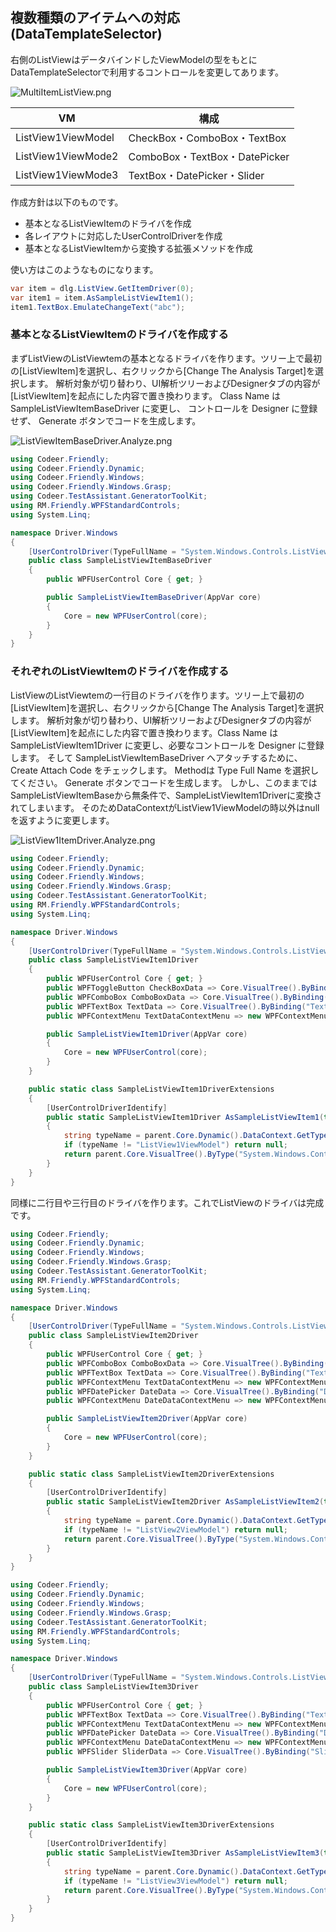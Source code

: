## 複数種類のアイテムへの対応(DataTemplateSelector)

右側のListViewはデータバインドしたViewModelの型をもとにDataTemplateSelectorで利用するコントロールを変更してあります。

![MultiItemListView.png](../Img/MultiItemListView.png)

|  VM  |  構成  |
| ---- | ---- |
|  ListView1ViewModel  |  CheckBox・ComboBox・TextBox  |
|  ListView1ViewMode2  |  ComboBox・TextBox・DatePicker  |
|  ListView1ViewMode3  |  TextBox・DatePicker・Slider  |

作成方針は以下のものです。

+ 基本となるListViewItemのドライバを作成
+ 各レイアウトに対応したUserControlDriverを作成
+ 基本となるListViewItemから変換する拡張メソッドを作成

使い方はこのようなものになります。
```cs
var item = dlg.ListView.GetItemDriver(0);
var item1 = item.AsSampleListViewItem1();
item1.TextBox.EmulateChangeText("abc");
```

### 基本となるListViewItemのドライバを作成する
まずListViewのListViewtemの基本となるドライバを作ります。ツリー上で最初の[ListViewItem]を選択し、右クリックから[Change The Analysis Target]を選択します。
解析対象が切り替わり、UI解析ツリーおよびDesignerタブの内容が[ListViewItem]を起点にした内容で置き換わります。
Class Name は SampleListViewItemBaseDriver に変更し、 コントロールを Designer に登録せず、 Generate ボタンでコードを生成します。

![ListViewItemBaseDriver.Analyze.png](../Img/ListViewItemBaseDriver.Analyze.png)

```cs
using Codeer.Friendly;
using Codeer.Friendly.Dynamic;
using Codeer.Friendly.Windows;
using Codeer.Friendly.Windows.Grasp;
using Codeer.TestAssistant.GeneratorToolKit;
using RM.Friendly.WPFStandardControls;
using System.Linq;

namespace Driver.Windows
{
    [UserControlDriver(TypeFullName = "System.Windows.Controls.ListViewItem")]
    public class SampleListViewItemBaseDriver
    {
        public WPFUserControl Core { get; }

        public SampleListViewItemBaseDriver(AppVar core)
        {
            Core = new WPFUserControl(core);
        }
    }
}
```

### それぞれのListViewItemのドライバを作成する
ListViewのListViewtemの一行目のドライバを作ります。ツリー上で最初の[ListViewItem]を選択し、右クリックから[Change The Analysis Target]を選択します。 解析対象が切り替わり、UI解析ツリーおよびDesignerタブの内容が[ListViewItem]を起点にした内容で置き換わります。Class Name は SampleListViewItem1Driver に変更し、必要なコントロールを Designer に登録します。 
そして SampleListViewItemBaseDriver へアタッチするために、Create Attach Code をチェックします。
Methodは Type Full Name を選択してください。
Generate ボタンでコードを生成します。
しかし、このままではSampleListViewItemBaseから無条件で、SampleListViewItem1Driverに変換されてしまいます。
そのためDataContextがListView1ViewModelの時以外はnullを返すように変更します。

![ListView1ItemDriver.Analyze.png](../Img/ListView1ItemDriver.Analyze.png)

```cs
using Codeer.Friendly;
using Codeer.Friendly.Dynamic;
using Codeer.Friendly.Windows;
using Codeer.Friendly.Windows.Grasp;
using Codeer.TestAssistant.GeneratorToolKit;
using RM.Friendly.WPFStandardControls;
using System.Linq;

namespace Driver.Windows
{
    [UserControlDriver(TypeFullName = "System.Windows.Controls.ListViewItem")]
    public class SampleListViewItem1Driver
    {
        public WPFUserControl Core { get; }
        public WPFToggleButton CheckBoxData => Core.VisualTree().ByBinding("CheckBoxData").Single().Dynamic(); 
        public WPFComboBox ComboBoxData => Core.VisualTree().ByBinding("ComboBoxData").Single().Dynamic(); 
        public WPFTextBox TextData => Core.VisualTree().ByBinding("TextData").Single().Dynamic(); 
        public WPFContextMenu TextDataContextMenu => new WPFContextMenu{Target = TextData.AppVar};

        public SampleListViewItem1Driver(AppVar core)
        {
            Core = new WPFUserControl(core);
        }
    }

    public static class SampleListViewItem1DriverExtensions
    {
        [UserControlDriverIdentify]
        public static SampleListViewItem1Driver AsSampleListViewItem1(this SampleListViewItemBaseDriver parent)
        {
            string typeName = parent.Core.Dynamic().DataContext.GetType().Name;
            if (typeName != "ListView1ViewModel") return null;
            return parent.Core.VisualTree().ByType("System.Windows.Controls.ListViewItem").FirstOrDefault()?.Dynamic();
        }
    }
}
```

同様に二行目や三行目のドライバを作ります。これでListViewのドライバは完成です。
```cs
using Codeer.Friendly;
using Codeer.Friendly.Dynamic;
using Codeer.Friendly.Windows;
using Codeer.Friendly.Windows.Grasp;
using Codeer.TestAssistant.GeneratorToolKit;
using RM.Friendly.WPFStandardControls;
using System.Linq;

namespace Driver.Windows
{
    [UserControlDriver(TypeFullName = "System.Windows.Controls.ListViewItem")]
    public class SampleListViewItem2Driver
    {
        public WPFUserControl Core { get; }
        public WPFComboBox ComboBoxData => Core.VisualTree().ByBinding("ComboBoxData").SingleOrDefault()?.Dynamic(); 
        public WPFTextBox TextData => Core.VisualTree().ByBinding("TextData").Single().Dynamic(); 
        public WPFContextMenu TextDataContextMenu => new WPFContextMenu{Target = TextData.AppVar};
        public WPFDatePicker DateData => Core.VisualTree().ByBinding("DateData").Single().Dynamic(); 
        public WPFContextMenu DateDataContextMenu => new WPFContextMenu{Target = DateData.AppVar};

        public SampleListViewItem2Driver(AppVar core)
        {
            Core = new WPFUserControl(core);
        }
    }

    public static class SampleListViewItem2DriverExtensions
    {
        [UserControlDriverIdentify]
        public static SampleListViewItem2Driver AsSampleListViewItem2(this SampleListViewItemBaseDriver parent)
        {
            string typeName = parent.Core.Dynamic().DataContext.GetType().Name;
            if (typeName != "ListView2ViewModel") return null;
            return parent.Core.VisualTree().ByType("System.Windows.Controls.ListViewItem").FirstOrDefault()?.Dynamic();
        }
    }
}
```

```cs
using Codeer.Friendly;
using Codeer.Friendly.Dynamic;
using Codeer.Friendly.Windows;
using Codeer.Friendly.Windows.Grasp;
using Codeer.TestAssistant.GeneratorToolKit;
using RM.Friendly.WPFStandardControls;
using System.Linq;

namespace Driver.Windows
{
    [UserControlDriver(TypeFullName = "System.Windows.Controls.ListViewItem")]
    public class SampleListViewItem3Driver
    {
        public WPFUserControl Core { get; }
        public WPFTextBox TextData => Core.VisualTree().ByBinding("TextData").Single().Dynamic(); 
        public WPFContextMenu TextDataContextMenu => new WPFContextMenu{Target = TextData.AppVar};
        public WPFDatePicker DateData => Core.VisualTree().ByBinding("DateData").Single().Dynamic(); 
        public WPFContextMenu DateDataContextMenu => new WPFContextMenu{Target = DateData.AppVar};
        public WPFSlider SliderData => Core.VisualTree().ByBinding("SliderData").Single().Dynamic(); 

        public SampleListViewItem3Driver(AppVar core)
        {
            Core = new WPFUserControl(core);
        }
    }

    public static class SampleListViewItem3DriverExtensions
    {
        [UserControlDriverIdentify]
        public static SampleListViewItem3Driver AsSampleListViewItem3(this ListViewItemBaseDriver parent)
        {
            string typeName = parent.Core.Dynamic().DataContext.GetType().Name;
            if (typeName != "ListView3ViewModel") return null;
            return parent.Core.VisualTree().ByType("System.Windows.Controls.ListViewItem").FirstOrDefault()?.Dynamic();
        }
    }
}
```
